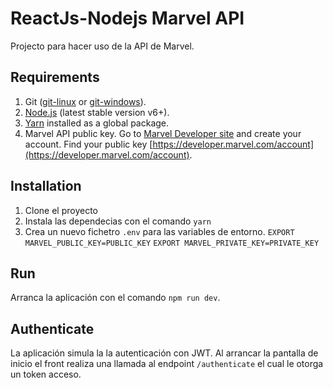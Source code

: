 # ReactJs-Nodejs Marvel API

Projecto para hacer uso de la API de Marvel.

## Requirements

1. Git ([git-linux](https://git-scm.com/book/en/v2/Getting-Started-Installing-Git) 
or [git-windows](https://git-for-windows.github.io/)).
1. [Node.js](https://nodejs.org/en/) (latest stable version v6+).
1. [Yarn](https://yarnpkg.com/en/docs/cli/) installed as a global package.
1. Marvel API public key. Go to [Marvel Developer site](https://developer.marvel.com) and create your account.
Find your public key [https://developer.marvel.com/account](https://developer.marvel.com/account).

## Installation

1. Clone el proyecto
1. Instala las dependecias con el comando `yarn`
1. Crea un nuevo fichetro `.env` para las variables de entorno. 
`EXPORT MARVEL_PUBLIC_KEY=PUBLIC_KEY`
`EXPORT MARVEL_PRIVATE_KEY=PRIVATE_KEY`

## Run

Arranca la aplicación con el comando `npm run dev`.

## Authenticate

La aplicación simula la la autenticación con JWT. Al arrancar la pantalla de inicio el front realiza una llamada
al endpoint `/authenticate` el cual le otorga un token acceso.